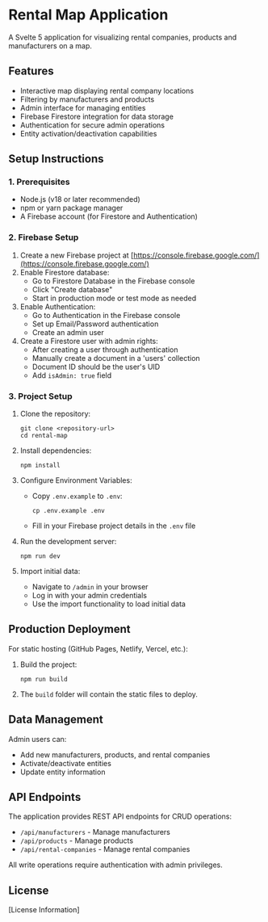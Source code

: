 # Rental Map Application

A Svelte 5 application for visualizing rental companies, products and manufacturers on a map.

## Features

- Interactive map displaying rental company locations
- Filtering by manufacturers and products
- Admin interface for managing entities
- Firebase Firestore integration for data storage
- Authentication for secure admin operations
- Entity activation/deactivation capabilities

## Setup Instructions

### 1. Prerequisites

- Node.js (v18 or later recommended)
- npm or yarn package manager
- A Firebase account (for Firestore and Authentication)

### 2. Firebase Setup

1. Create a new Firebase project at [https://console.firebase.google.com/](https://console.firebase.google.com/)
2. Enable Firestore database:
   - Go to Firestore Database in the Firebase console
   - Click "Create database"
   - Start in production mode or test mode as needed
3. Enable Authentication:
   - Go to Authentication in the Firebase console
   - Set up Email/Password authentication
   - Create an admin user
4. Create a Firestore user with admin rights:
   - After creating a user through authentication
   - Manually create a document in a 'users' collection
   - Document ID should be the user's UID
   - Add `isAdmin: true` field

### 3. Project Setup

1. Clone the repository:
   ```
   git clone <repository-url>
   cd rental-map
   ```

2. Install dependencies:
   ```
   npm install
   ```

3. Configure Environment Variables:
   - Copy `.env.example` to `.env`:
     ```
     cp .env.example .env
     ```
   - Fill in your Firebase project details in the `.env` file

4. Run the development server:
   ```
   npm run dev
   ```

5. Import initial data:
   - Navigate to `/admin` in your browser
   - Log in with your admin credentials
   - Use the import functionality to load initial data

## Production Deployment

For static hosting (GitHub Pages, Netlify, Vercel, etc.):

1. Build the project:
   ```
   npm run build
   ```

2. The `build` folder will contain the static files to deploy.

## Data Management

Admin users can:
- Add new manufacturers, products, and rental companies
- Activate/deactivate entities
- Update entity information

## API Endpoints

The application provides REST API endpoints for CRUD operations:

- `/api/manufacturers` - Manage manufacturers
- `/api/products` - Manage products
- `/api/rental-companies` - Manage rental companies

All write operations require authentication with admin privileges.

## License

[License Information]
